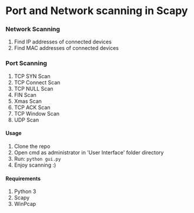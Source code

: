 # Port and Network scanning in Scapy

### Network Scanning
  1. Find IP addresses of connected devices 
  2. Find MAC addresses of connected devices 

### Port Scanning
  1. TCP SYN Scan 
  2. TCP Connect Scan 
  3. TCP NULL Scan 
  4. FIN Scan 
  5. Xmas Scan 
  6. TCP ACK Scan 
  7. TCP Window Scan 
  8. UDP Scan 


#### Usage
  1. Clone the repo
  2. Open cmd as administrator in 'User Interface' folder directory 
  3. Run:
        ```python gui.py```
  4. Enjoy scanning :)
        
#### Requirements
  1. Python 3
  2. Scapy 
  3. WinPcap 
